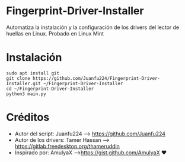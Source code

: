 # Fingerprint-Driver-Installer
Automatiza la instalación y la configuración de los drivers del lector de huellas en Linux. Probado en Linux Mint
# Instalación
```
sudo apt install git
git clone https://github.com/Juanfu224/Fingerprint-Driver-Installer.git ~/Fingerprint-Driver-Installer
cd ~/Fingerprint-Driver-Installer
python3 main.py
```
# Créditos
- Autor del script: Juanfu224 --> https://github.com/Juanfu224
- Autor de los drivers: Tamer Hassan --> https://gitlab.freedesktop.org/thameruddin
- Inspirado por: AmulyaX -->https://gist.github.com/AmulyaX ❤️
